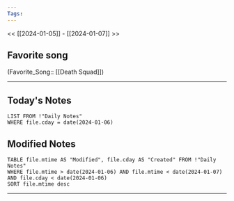 ```yaml
---
Tags:
---
```

<< [[2024-01-05]] - [[2024-01-07]] >>
## Favorite song
(Favorite_Song:: [[Death Squad]])

___
## Today's Notes
```dataview
LIST FROM !"Daily Notes"
WHERE file.cday = date(2024-01-06)
```
## Modified Notes
```dataview
TABLE file.mtime AS "Modified", file.cday AS "Created" FROM !"Daily Notes" 
WHERE file.mtime > date(2024-01-06) AND file.mtime < date(2024-01-07) AND file.cday < date(2024-01-06)
SORT file.mtime desc
```
___
